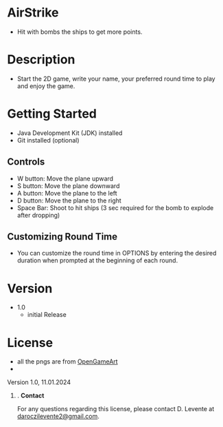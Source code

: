 # AirStrike

- Hit with bombs the ships to get more points.

# Description

- Start the 2D game, write your name, your preferred round time to play and enjoy the game.

# Getting Started
- Java Development Kit (JDK) installed
- Git installed (optional)

## Controls
- W button: Move the plane upward
- S button: Move the plane downward
- A button: Move the plane to the left
- D button: Move the plane to the right
- Space Bar: Shoot to hit ships (3 sec required for the bomb to explode after dropping)


## Customizing Round Time
- You can customize the round time in OPTIONS by entering the desired duration when prompted at the beginning of each round.


# Version
- 1.0
    - initial Release

# License

- all the pngs are from [OpenGameArt](https://opengameart.org/)
- 
Version 1.0, 11.01.2024

1. . **Contact**

   For any questions regarding this license, please contact D. Levente at daroczilevente2@gmail.com.
